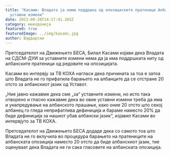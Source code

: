 ```yaml
---
title: "Касами: Владата ја нема поддршка од опозициските пратеници Албанци за
  уставни измени"
date: 2023-09-28T14:17:41.265Z
category: македонија
featured: true
featuredImage: ../img/kasami.jpg
author: Вардарски
---
```

<!--StartFragment-->

Претседателот на Движењето БЕСА, Билал Касами изјави дека Владата на СДСМ-ДУИ за уставните измени нема да ја има поддршката ниту од албанските пратеници од редовите на опозицијата.

Касами во интервју за ТВ КОХА нагласи дека причината за тоа е затоа што Владата не го прифатила барањето на албанците да се отстране 20 отсто за албанскиот јазик од Уставот.

„Ние јавно кажавме дека сме „за“ уставните измени, но исто така отворено и гласно кажавме дека во овие уставни измени треба да има и унапредување на албанското прашање, како оние 20 отсто што секој албанец го гледа неприфатлива дефиниција и бараме наместо 20% да биде дефиниција за нашиот убав албански јазик“, изјавил Касами во интервјуто за ТВ КОХА.

<!--EndFragment--><!--StartFragment-->

Претседателот на Движењето БЕСА додаде дека со самото тоа што Владата не го вклучила во процедура барањето на пратениците на албанската опозиција наместо 20 отсто да биде албанскиот јазик, тие оценуваат дека Владата не ги сака гласовите на албанската опозиција.

<!--EndFragment-->